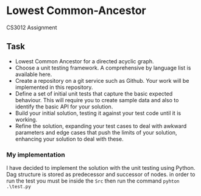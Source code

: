 # Lowest Common-Ancestor
CS3012 Assignment

## Task
* Lowest Common Ancestor for a directed acyclic graph.
* Choose a unit testing framework. A comprehensive by language list is available here.
* Create a repository on a git service such as Github. Your work will be implemented in this repository.
* Define a set of initial unit tests that capture the basic expected behaviour. This will require you to create sample data and also to identify the basic API for your solution.
* Build your initial solution, testing it against your test code until it is working.
* Refine the solution, expanding your test cases to deal with awkward parameters and edge cases that push the limits of your solution, enhancing your solution to deal with these.

### My implementation
I have decided to implement the solution with the unit testing using Python.
Dag structure is stored as predecessor and successor of nodes.
in order to run the test you must be inside the `Src` then run the command `pyhton .\test.py`
